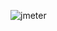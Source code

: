 ![jmeter](https://user-images.githubusercontent.com/117719759/218472500-fb551d40-ef0b-44b3-af96-a90851a29dd9.JPG)

